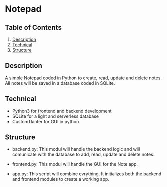 # Notepad

## Table of Contents
1. [Description](#Description)
2. [Technical](#Technical)
2. [Structure](#Structure)


## Description
A simple Notepad coded in Python to create, read, update and delete notes. All notes will be saved in a database coded in SQLite.

## Technical
* Python3 for frontend and backend development
* SQLite for a light and serverless database
* CustomTkinter for GUI in python


## Structure
* backend.py: This modul will handle the backend logic and will comunicate with the database to add, read, update and delete notes.

* frontend.py: This modul will handle the GUI for the Note app.

* app.py: This script will combine evrything. It initializes both the backend and frontend modules to create a working app.